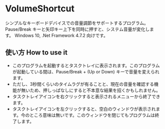# VolumeShortcut
シンプルなキーボードデバイスでの音量調節をサポートするプログラム。
Pause/Break キーと矢印キー上下を同時に押すと、システム音量が変化します。
Windows 10, .Net Framework 4.7.2 向けです。

## 使い方 How to use it
- このプログラムを起動するとタスクトレイに表示されます。このプログラムが起動している間は、Pause/Break + (Up or Down) キーで音量を変えられます。
- ただし、3秒間くらいのタイムラグが有ることと、現在の音量を確認する機能が無いため、押しっぱなしにすると不本意な結果を招くかもしれません。
- タスクトレイアイコンを右クリックすると表示されるメニューから終了できます。
- タスクトレイアイコンを左クリックすると、空白のウィンドウが表示されます。今のところ意味は無いです。このウィンドウを閉じてもプログラムは終了します。

